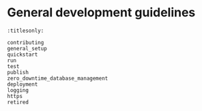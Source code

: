 # General development guidelines

```{toctree}
:titlesonly:

contributing
general_setup
quickstart
run
test
publish
zero_downtime_database_management
deployment
logging
https
retired

```
